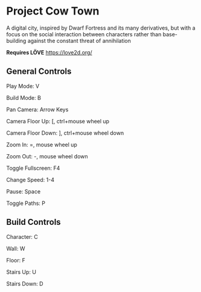 # Project Cow Town
A digital city, inspired by Dwarf Fortress and its many derivatives, but with a focus on the social interaction between characters rather than base-building against the constant threat of annihilation

**Requires LÖVE** https://love2d.org/

## General Controls

Play Mode: V

Build Mode: B

Pan Camera: Arrow Keys

Camera Floor Up: [, ctrl+mouse wheel up

Camera Floor Down: ], ctrl+mouse wheel down

Zoom In: =, mouse wheel up

Zoom Out: -, mouse wheel down

Toggle Fullscreen: F4

Change Speed: 1-4

Pause: Space

Toggle Paths: P

## Build Controls

Character: C

Wall: W

Floor: F

Stairs Up: U

Stairs Down: D
